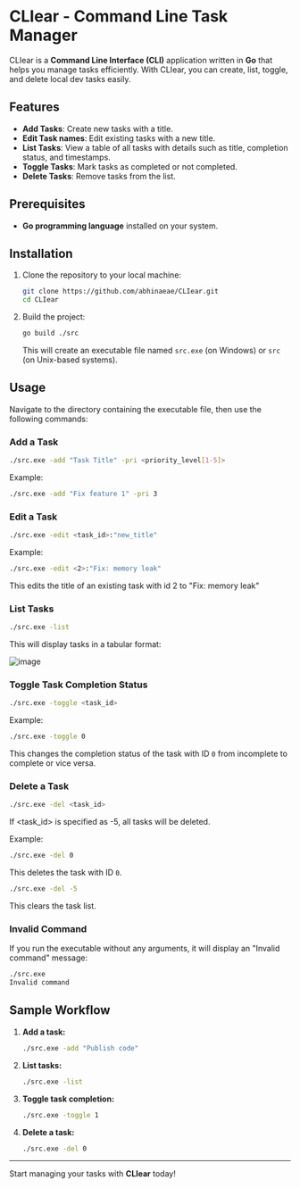 # CLIear - Command Line Task Manager

CLIear is a **Command Line Interface (CLI)** application written in **Go** that helps you manage tasks efficiently. With CLIear, you can create, list, toggle, and delete local dev tasks easily.

## Features
- **Add Tasks**: Create new tasks with a title.
- **Edit Task names**: Edit existing tasks with a new title.
- **List Tasks**: View a table of all tasks with details such as title, completion status, and timestamps.
- **Toggle Tasks**: Mark tasks as completed or not completed.
- **Delete Tasks**: Remove tasks from the list.

## Prerequisites
- **Go programming language** installed on your system.

## Installation
1. Clone the repository to your local machine:
   ```bash
   git clone https://github.com/abhinaeae/CLIear.git
   cd CLIear
   ```
2. Build the project:
   ```bash
   go build ./src
   ```
   This will create an executable file named `src.exe` (on Windows) or `src` (on Unix-based systems).

## Usage
Navigate to the directory containing the executable file, then use the following commands:

### Add a Task
```bash
./src.exe -add "Task Title" -pri <priority_level[1-5]>
```
Example:
```bash
./src.exe -add "Fix feature 1" -pri 3
```

### Edit a Task
```bash
./src.exe -edit <task_id>:"new_title"
```
Example:
```bash
./src.exe -edit <2>:"Fix: memory leak"
```
This edits the title of an existing task with id 2 to "Fix: memory leak"

### List Tasks
```bash
./src.exe -list
```
This will display tasks in a tabular format:

![image](https://github.com/user-attachments/assets/14331a88-be87-4001-b3da-27952414f7b7)

### Toggle Task Completion Status
```bash
./src.exe -toggle <task_id>
```
Example:
```bash
./src.exe -toggle 0
```
This changes the completion status of the task with ID `0` from incomplete to complete or vice versa.

### Delete a Task
```bash
./src.exe -del <task_id>
```

If <task_id> is specified as -5, all tasks will be deleted.

Example:
```bash
./src.exe -del 0
```
This deletes the task with ID `0`.

```bash
./src.exe -del -5
```
This clears the task list.

### Invalid Command
If you run the executable without any arguments, it will display an "Invalid command" message:
```bash
./src.exe
Invalid command
```

## Sample Workflow
1. **Add a task:**
   ```bash
   ./src.exe -add "Publish code"
   ```
2. **List tasks:**
   ```bash
   ./src.exe -list
   ```
3. **Toggle task completion:**
   ```bash
   ./src.exe -toggle 1
   ```
4. **Delete a task:**
   ```bash
   ./src.exe -del 0
   ```
---
Start managing your tasks with **CLIear** today!

